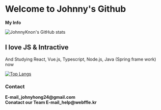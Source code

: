 <h1>Welcome to Johnny's Github</h1>
<strong>My Info</strong>

![JohnnyKnon's GitHub stats](https://github-readme-stats.vercel.app/api?username=JohnnyKnon&show_icons=true&theme=solarized-light)<br/>
<h2>I love JS & Intractive</h2>
<p>And  Studying React, Vue.js, Typescript, Node.js, Java (Spring frame work) now</p>

[![Top Langs](https://github-readme-stats.vercel.app/api/top-langs/?username=JohnnyKnon&layout=compact&theme=solarized-light&langs_count=10)](https://github.com/anuraghazra/github-readme-stats)

<h3>Contact</h3>
<b>E-mail_johnyhong24@gmail.com</b><br/>
<b>Conatact our Team E-mail_help@webffle.kr</b>
